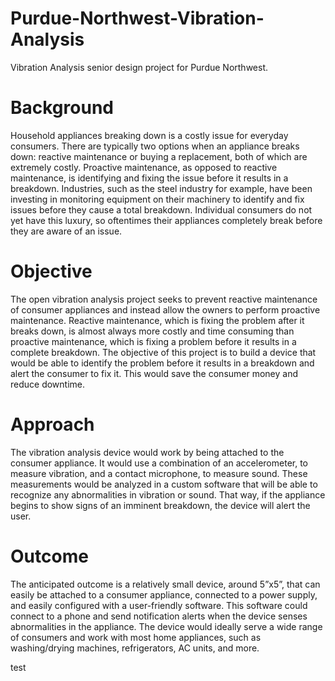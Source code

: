 # Purdue-Northwest-Vibration-Analysis
Vibration Analysis senior design project for Purdue Northwest.

# Background
Household appliances breaking down is a costly issue for everyday consumers. 
There are typically two options when an appliance breaks down: reactive maintenance or buying a replacement, both of which are extremely costly. Proactive maintenance, as opposed to reactive maintenance, is identifying and fixing the issue before it results in a breakdown. Industries, such as the steel industry for example, have been investing in monitoring equipment on their machinery to identify and fix issues before they cause a total breakdown. Individual consumers do not yet have this luxury, so oftentimes their appliances completely break before they are aware of an issue.


# Objective
The open vibration analysis project seeks to prevent reactive maintenance of consumer appliances and instead allow the owners to perform proactive maintenance. Reactive maintenance, which is fixing the problem after it breaks down, is almost always more costly and time consuming than proactive maintenance, which is fixing a problem before it results in a complete breakdown. The objective of this project is to build a device that would be able to identify the problem before it results in a breakdown and alert the consumer to fix it. This would save the consumer money and reduce downtime. 

# Approach
The vibration analysis device would work by being attached to the consumer appliance.  It would use a combination of an accelerometer, to measure vibration, and a contact microphone, to measure sound. These measurements would be analyzed in a custom software that will be able to recognize any abnormalities in vibration or sound. That way, if the appliance begins to show signs of an imminent breakdown, the device will alert the user.


# Outcome
The anticipated outcome is a relatively small device, around 5”x5”, that can easily be attached to a consumer appliance, connected to a power supply, and easily configured with a user-friendly software. This software could connect to a phone and send notification alerts when the device senses abnormalities in the appliance. The device would ideally serve a wide range of consumers and work with most home appliances, such as washing/drying machines, refrigerators, AC units, and more.


test